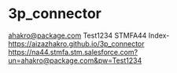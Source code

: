 # 3p_connector

ahakro@package.com
Test1234
STMFA44
Index- https://aizazhakro.github.io/3p_connector
https://na44.stmfa.stm.salesforce.com?un=ahakro@package.com&pw=Test1234
